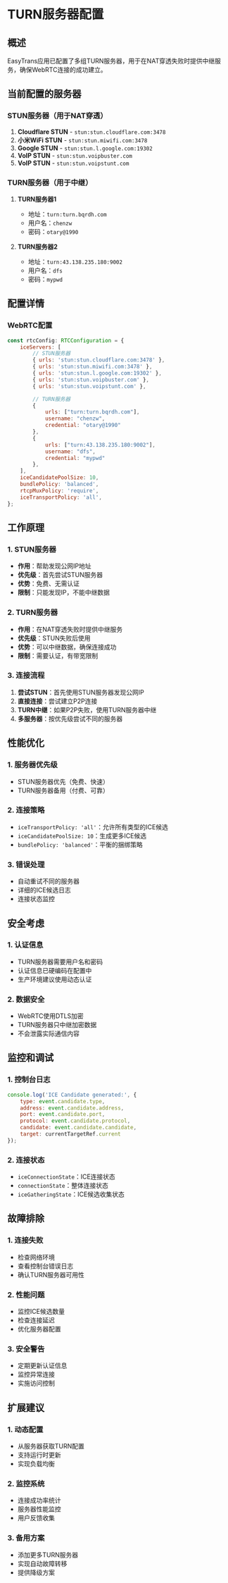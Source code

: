 # TURN服务器配置

## 概述

EasyTrans应用已配置了多组TURN服务器，用于在NAT穿透失败时提供中继服务，确保WebRTC连接的成功建立。

## 当前配置的服务器

### STUN服务器（用于NAT穿透）
1. **Cloudflare STUN** - `stun:stun.cloudflare.com:3478`
2. **小米WiFi STUN** - `stun:stun.miwifi.com:3478`
3. **Google STUN** - `stun:stun.l.google.com:19302`
4. **VoIP STUN** - `stun:stun.voipbuster.com`
5. **VoIP STUN** - `stun:stun.voipstunt.com`

### TURN服务器（用于中继）
1. **TURN服务器1**
   - 地址：`turn:turn.bqrdh.com`
   - 用户名：`chenzw`
   - 密码：`otary@1990`

2. **TURN服务器2**
   - 地址：`turn:43.138.235.180:9002`
   - 用户名：`dfs`
   - 密码：`mypwd`

## 配置详情

### WebRTC配置
```javascript
const rtcConfig: RTCConfiguration = {
    iceServers: [
        // STUN服务器
        { urls: 'stun:stun.cloudflare.com:3478' },
        { urls: 'stun:stun.miwifi.com:3478' },
        { urls: 'stun:stun.l.google.com:19302' },
        { urls: 'stun:stun.voipbuster.com' },
        { urls: 'stun:stun.voipstunt.com' },

        // TURN服务器
        {
            urls: ["turn:turn.bqrdh.com"],
            username: "chenzw",
            credential: "otary@1990"
        },
        {
            urls: ["turn:43.138.235.180:9002"],
            username: "dfs",
            credential: "mypwd"
        },
    ],
    iceCandidatePoolSize: 10,
    bundlePolicy: 'balanced',
    rtcpMuxPolicy: 'require',
    iceTransportPolicy: 'all',
};
```

## 工作原理

### 1. STUN服务器
- **作用**：帮助发现公网IP地址
- **优先级**：首先尝试STUN服务器
- **优势**：免费、无需认证
- **限制**：只能发现IP，不能中继数据

### 2. TURN服务器
- **作用**：在NAT穿透失败时提供中继服务
- **优先级**：STUN失败后使用
- **优势**：可以中继数据，确保连接成功
- **限制**：需要认证，有带宽限制

### 3. 连接流程
1. **尝试STUN**：首先使用STUN服务器发现公网IP
2. **直接连接**：尝试建立P2P连接
3. **TURN中继**：如果P2P失败，使用TURN服务器中继
4. **多服务器**：按优先级尝试不同的服务器

## 性能优化

### 1. 服务器优先级
- STUN服务器优先（免费、快速）
- TURN服务器备用（付费、可靠）

### 2. 连接策略
- `iceTransportPolicy: 'all'`：允许所有类型的ICE候选
- `iceCandidatePoolSize: 10`：生成更多ICE候选
- `bundlePolicy: 'balanced'`：平衡的捆绑策略

### 3. 错误处理
- 自动重试不同的服务器
- 详细的ICE候选日志
- 连接状态监控

## 安全考虑

### 1. 认证信息
- TURN服务器需要用户名和密码
- 认证信息已硬编码在配置中
- 生产环境建议使用动态认证

### 2. 数据安全
- WebRTC使用DTLS加密
- TURN服务器只中继加密数据
- 不会泄露实际通信内容

## 监控和调试

### 1. 控制台日志
```javascript
console.log('ICE Candidate generated:', {
    type: event.candidate.type,
    address: event.candidate.address,
    port: event.candidate.port,
    protocol: event.candidate.protocol,
    candidate: event.candidate.candidate,
    target: currentTargetRef.current
});
```

### 2. 连接状态
- `iceConnectionState`：ICE连接状态
- `connectionState`：整体连接状态
- `iceGatheringState`：ICE候选收集状态

## 故障排除

### 1. 连接失败
- 检查网络环境
- 查看控制台错误日志
- 确认TURN服务器可用性

### 2. 性能问题
- 监控ICE候选数量
- 检查连接延迟
- 优化服务器配置

### 3. 安全警告
- 定期更新认证信息
- 监控异常连接
- 实施访问控制

## 扩展建议

### 1. 动态配置
- 从服务器获取TURN配置
- 支持运行时更新
- 实现负载均衡

### 2. 监控系统
- 连接成功率统计
- 服务器性能监控
- 用户反馈收集

### 3. 备用方案
- 添加更多TURN服务器
- 实现自动故障转移
- 提供降级方案 